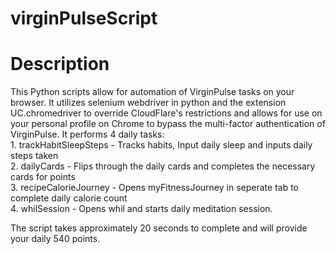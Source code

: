 # virginPulseScript

# Description
This Python scripts allow for automation of VirginPulse tasks on your browser. It utilizes selenium webdriver in python and the extension UC.chromedriver to override CloudFlare's restrictions and allows for use on your personal profile on Chrome to bypass the multi-factor authentication of VirginPulse.
It performs 4 daily tasks: <br/>
                          1. trackHabitSleepSteps - Tracks habits, Input daily sleep and inputs daily steps taken <br/>
                          2. dailyCards - Flips through the daily cards and completes the necessary cards for points <br/>
                          3. recipeCalorieJourney - Opens myFitnessJourney in seperate tab to complete daily calorie count <br/>
                          4. whilSession - Opens whil and starts daily meditation session. <br/>
                          
The script takes approximately 20 seconds to complete and will provide your daily 540 points.

